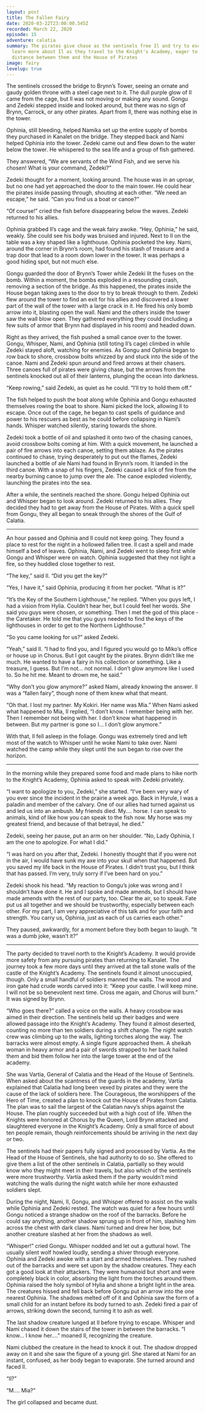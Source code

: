 ```yaml
---
layout: post
title: The Fallen Fairy
date: 2020-03-22T23:00:00.545Z
recorded: March 22, 2020
episode: 15
adventure: calatia
summary: The pirates give chase as the sentinels free Il and try to escape. They
  learn more about Il as they travel to the Knight's Academy, eager to put
  distance between them and the House of Pirates
image: fairy
levelup: true
---
```

The sentinels crossed the bridge to Brynn’s Tower, seeing an ornate and gaudy golden throne with a steel cage next to it. The dull purple glow of Il came from the cage, but Il was not moving or making any sound. Gongu and Zedeki stepped inside and looked around, but there was no sign of Brynn, Carrock, or any other pirates. Apart from Il, there was nothing else in the tower.

Ophinia, still bleeding, helped Namika set up the entire supply of bombs they purchased in Kanalet on the bridge. They stepped back and Nami helped Ophinia into the tower. Zedeki came out and flew down to the water below the tower. He whispered to the sea life and a group of fish gathered.

They answered, “We are servants of the Wind Fish, and we serve his chosen! What is your command, Zedeki?”

Zedeki thought for a moment, looking around. The house was in an uproar, but no one had yet approached the door to the main tower. He could hear the pirates inside passing through, shouting at each other. “We need an escape,” he said. “Can you find us a boat or canoe?”

“Of course!” cried the fish before disappearing below the waves. Zedeki returned to his allies.

Ophinia grabbed Il’s cage and the weak fairy awoke. “Hey, Ophinia,” he said, weakly. She could see his body was bruised and injured. Next to Il on the table was a key shaped like a lighthouse. Ophinia pocketed the key. Nami, around the corner in Brynn’s room, had found his stash of treasure and a trap door that lead to a room down lower in the tower. It was perhaps a good hiding spot, but not much else.

Gongu guarded the door of Brynn’s Tower while Zedeki lit the fuses on the bomb. Within a moment, the bombs exploded in a resounding crash, removing a section of the bridge. As this happened, the pirates inside the House began taking axes to the door to try to break through to them. Zedeki flew around the tower to find an exit for his allies and discovered a lower part of the wall of the tower with a large crack in it. He fired his only bomb arrow into it, blasting open the wall. Nami and the others inside the tower saw the wall blow open. They gathered everything they could (including a few suits of armor that Brynn had displayed in his room) and headed down.

Right as they arrived, the fish pushed a small canoe over to the tower. Gongu, Whisper, Nami, and Ophinia (still toting Il’s cage) climbed in while Zedeki stayed aloft, watching for enemies. As Gongu and Ophinia began to row back to shore, crossbow bolts whizzed by and stuck into the side of the canoe. Nami and Zedeki spun around and fired arrows at their chasers. Three canoes full of pirates were giving chase, but the arrows from the sentinels knocked out all of their lanterns, plunging the ocean into darkness.

“Keep rowing,” said Zedeki, as quiet as he could. “I’ll try to hold them off.”

The fish helped to push the boat along while Ophinia and Gongu exhausted themselves rowing the boat to shore. Nami picked the lock, allowing Il to escape. Once out of the cage, he began to cast spells of guidance and power to his rescuers as best as he could before collapsing in Nami’s hands. Whisper watched silently, staring towards the shore.

Zedeki took a bottle of oil and splashed it onto two of the chasing canoes, avoid crossbow bolts coming at him. With a quick movement, he launched a pair of fire arrows into each canoe, setting them ablaze. As the pirates continued to chase, trying desperately to put out the flames, Zedeki launched a bottle of ale Nami had found in Brynn’s room. It landed in the third canoe. With a snap of his fingers, Zedeki caused a lick of fire from the nearby burning canoe to jump over the ale. The canoe exploded violently, launching the pirates into the sea.

After a while, the sentinels reached the shore. Gongu helped Ophinia out and Whisper began to look around. Zedeki returned to his allies. They decided they had to get away from the House of Pirates. With a quick spell from Gongu, they all began to sneak through the shores of the Gulf of Calatia.

- - -

An hour passed and Ophinia and Il could not keep going. They found a place to rest for the night in a hollowed fallen tree. Il cast a spell and made himself a bed of leaves. Ophinia, Nami, and Zedeki went to sleep first while Gongu and Whisper were on watch. Ophinia suggested that they not light a fire, so they huddled close together to rest.

“The key,” said Il. “Did you get the key?”

“Yes, I have it,” said Ophinia, producing it from her pocket. “What is it?”

“It’s the Key of the Southern Lighthouse,” he replied. “When you guys left, I had a vision from Hylia. Couldn’t hear her, but I could feel her words. She said you guys were chosen, or something. Then I met the god of this place - the Caretaker. He told me that you guys needed to find the keys of the lighthouses in order to get to the Northern Lighthouse.”

“So you came looking for us?” asked Zedeki.

“Yeah,” said Il. “I had to find you, and I figured you would go to Miko’s office or house up in Chorus. But I got caught by the pirates. Brynn didn’t like me much. He wanted to have a fairy in his collection or something. Like a treasure, I guess. But I’m not... not normal. I don’t glow anymore like I used to. So he hit me. Meant to drown me, he said.”

“Why don’t you glow anymore?” asked Nami, already knowing the answer. Il was a “fallen fairy”, though none of them knew what that meant.

“Oh that. I lost my partner. My Kokiri. Her name was Mia.” When Nami asked what happened to Mia, Il replied, “I don’t know. I remember being with her. Then I remember not being with her. I don’t know what happened in between. But my partner is gone so I... I don’t glow anymore.”

With that, Il fell asleep in the foliage. Gongu was extremely tired and left most of the watch to Whisper until he woke Nami to take over. Nami watched the camp while they slept until the sun began to rise over the horizon.

- - -

In the morning while they prepared some food and made plans to hike north to the Knight’s Academy, Ophinia asked to speak with Zedeki privately.

“I want to apologize to you, Zedeki,” she started. “I’ve been very wary of you ever since the incident in the prairie a week ago. Back in Hyrule, I was a paladin and member of the calvary. One of our allies had turned against us and led us into an ambush. My friends died. My.... horse. I can speak to animals, kind of like how you can speak to the fish now. My horse was my greatest friend, and because of that betrayal, he died.”

Zedeki, seeing her pause, put an arm on her shoulder. “No, Lady Ophinia, I am the one to apologize. For what I did.”

“I was hard on you after that, Zedeki. I honestly thought that if you were not in the air, I would have sunk my axe into your skull when that happened. But you saved my life back in the House of Pirates. I didn’t trust you, but I think that has passed. I’m very, truly sorry if I’ve been hard on you.”

Zedeki shook his head. “My reaction to Gongu’s joke was wrong and I shouldn’t have done it. He and I spoke and made amends, but I should have made amends with the rest of our party, too. Clear the air, so to speak. Fate put us all together and we should be trustworthy, especially between each other. For my part, I am very appreciative of this talk and for your faith and strength. You carry us, Ophinia, just as each of us carries each other.”

They paused, awkwardly, for a moment before they both began to laugh. “It was a dumb joke, wasn’t it?”

- - -

The party decided to travel north to the Knight’s Academy. It would provide more safety from any pursuing pirates than returning to Kanalet. The journey took a few more days until they arrived at the tall stone walls of the castle of the Knight’s Academy. The sentinels found it almost unoccupied, though. Only a small handful of soldiers manned the walls. The wood and iron gate had crude words carved into it: “Keep your castle. I will keep mine. I will not be so benevolent next time. Cross me again, and Chorus will burn.” It was signed by Brynn.

“Who goes there?” called a voice on the walls. A heavy crossbow was aimed in their direction. The sentinels held up their badges and were allowed passage into the Knight’s Academy. They found it almost deserted, counting no more than ten soldiers during a shift change. The night watch crew was climbing up to the walls, lighting torches along the way. The barracks were almost empty. A single figure approached them. A sheikah woman in heavy armor and a pair of swords strapped to her back hailed them and bid them follow her into the large tower at the end of the academy.

She was Vartia, General of Calatia and the Head of the House of Sentinels. When asked about the scantness of the guards in the academy, Vartia explained that Calatia had long been vexed by pirates and they were the cause of the lack of soldiers here. The Courageous, the worshippers of the Hero of Time, created a plan to knock out the House of Pirates from Calatia. The plan was to sail the largest of the Calatian navy’s ships against the House. The plan roughly succeeded but with a high cost of life. When the Knights were honored at Chorus by the Queen, Lord Brynn attacked and slaughtered everyone in the Knight’s Academy. Only a small force of about ten people remain, though reinforcements should be arriving in the next day or two.

The sentinels had their papers fully signed and processed by Vartia. As the Head of the House of Sentinels, she had authority to do so. She offered to give them a list of the other sentinels in Calatia, partially so they would know who they might meet in their travels, but also which of the sentinels were more trustworthy. Vartia asked them if the party wouldn’t mind watching the walls during the night watch while her more exhausted soldiers slept.

During the night, Nami, Il, Gongu, and Whisper offered to assist on the walls while Ophinia and Zedeki rested. The watch was quiet for a few hours until Gongu noticed a strange shadow on the roof of the barracks. Before he could say anything, another shadow sprung up in front of him, slashing him across the chest with dark claws. Nami turned and drew her bow, but another creature slashed at her from the shadows as well.

“Whisper!” cried Gongu. Whisper nodded and let out a guttural howl. The usually silent wolf howled loudly, sending a shiver through everyone. Ophinia and Zedeki awoke with a start and armed themselves. They rushed out of the barracks and were set upon by the shadow creatures. They each got a good look at their attackers. They were humanoid but short and were completely black in color, absorbing the light from the torches around them. Ophinia raised the holy symbol of Hylia and shone a bright light in the area. The creatures hissed and fell back before Gongu put an arrow into the one nearest Ophinia. The shadows melted off of it and Ophinia saw the form of a small child for an instant before its body turned to ash. Zedeki fired a pair of arrows, striking down the second, turning it to ash as well.

The last shadow creature lunged at Il before trying to escape. Whisper and Nami chased it down the stairs of the tower in between the barracks. “I know... I know her....” moaned Il, recognizing the creature.

Nami clubbed the creature in the head to knock it out. The shadow dropped away on it and she saw the figure of a young girl. She stared at Nami for an instant, confused, as her body began to evaporate. She turned around and faced Il.

“Il?”

“M.... Mia?”

The girl collapsed and became dust.